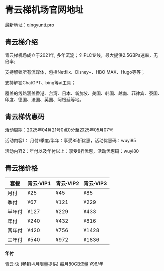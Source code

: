 # 青云梯机场官网地址

最新地址：[qingyunti.pro](https://ivt02.qytaff.cc/register?aff=iWOzAKKp)

## 青云梯介绍

青云梯机场成立于2021年, 多年沉淀；全IPLC专线，最大提供2.5GBPs速率，无倍率;

支持解锁所有流媒体，包括Netflix、Disney+、HBO MAX、Hugo等等；

支持解锁ChatGPT、bing等ai工具；

覆盖的线路涵盖香港、台湾、日本、新加坡、美国、韩国、越南、菲律宾、泰国、印度、德国、法国、英国、阿根廷等地。

## 青云梯优惠码

活动周期：2025年04月21号0点0分至2025年05月07号

活动内容1： 月付/季度/半年：享受85折优惠，活动优惠码：wuyi85

活动内容2：年付以及年付以上：享受8折优惠，活动优惠码：wuyi80

## 青云梯价格

|套餐|青云·VIP1|青云·VIP2|青云·VIP3|
|----|----|----|----|
|月付|¥25|¥45|¥85|
|季付|¥67|¥121|¥229|
|半年付|¥127|¥229|¥433|
|年付|¥240|¥432|¥816|
|两年付|¥420|¥756|¥1428|
|三年付|¥540|¥972|¥1836|

**年付**

青云·诀 (畅销·4月限量提供) 每月80GB流量  ¥96/年
